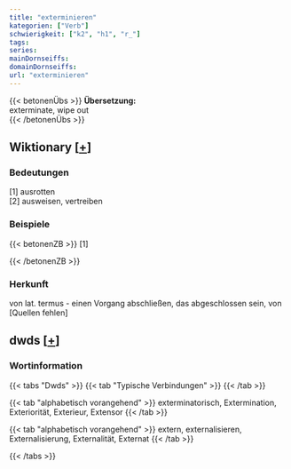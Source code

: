 ```yaml
---
title: "exterminieren"
kategorien: ["Verb"]
schwierigkeit: ["k2", "h1", "r_"]
tags:
series:
mainDornseiffs:
domainDornseiffs:
url: "exterminieren"
---
```


{{< betonenÜbs >}}
**Übersetzung:**  
exterminate, wipe out  
{{< /betonenÜbs >}}

## Wiktionary [[+](https://de.wiktionary.org/wiki/exterminieren)]

### Bedeutungen
[1] ausrotten  
[2] ausweisen, vertreiben  

### Beispiele
{{< betonenZB >}}
[1]  

{{< /betonenZB >}}
### Herkunft
von lat. termus - einen Vorgang abschließen, das abgeschlossen sein, von [Quellen fehlen]  



## dwds [[+](https://www.dwds.de/wb/exterminieren)]

### Wortinformation
{{< tabs "Dwds" >}}
{{< tab "Typische Verbindungen" >}}
{{< /tab >}}

{{< tab "alphabetisch vorangehend" >}}
exterminatorisch, Extermination, Exteriorität, Exterieur, Extensor
{{< /tab >}}

{{< tab "alphabetisch vorangehend" >}}
extern, externalisieren, Externalisierung, Externalität, Externat
{{< /tab >}}

{{< /tabs >}}


